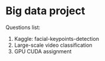 # Big data project

Questions list:
1. Kaggle: facial-keypoints-detection
2. Large-scale video classification
3. GPU CUDA assignment
